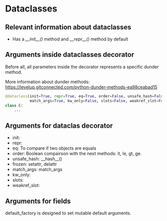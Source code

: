# Dataclasses

## Relevant information about dataclasses

- Has a *\_\_init\_\_()* method and *\_\_repr\_\_()* method by default

## Arguments inside dataclasses decorator

Before all, all parameters inside the decorator represents a specific dunder method.

More information about dunder methods: https://levelup.gitconnected.com/python-dunder-methods-ea98ceabad15

```python
@dataclass(init=True, repr=True, eq=True, order=False, unsafe_hash=False, frozen=False,
           match_args=True, kw_only=False, slots=False, weakref_slot=False)
class C:
    ...
```
## Arguments for dataclas decorator

- init: 
- repr: 
- eq: To compare if two objects are equals
- order: Boolean compairson with the next methods: it, le, gt, ge. 
- unsafe_hash: \_\_hash\_\_()
- frozen: setattr, delattr
- match_args: match_args
- kw_only:
- slots: 
- weakref_slot:

## Arguments for fields

default_factory is designed to set mutable default arguments. 